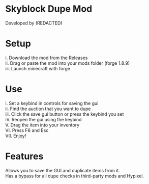# Skyblock Dupe Mod

Developed by (REDACTED)

# Setup

i. Download the mod from the Releases
<br/>
ii. Drag or paste the mod into your mods folder (forge 1.8.9)
<br/>
iii. Launch minecraft with forge


# Use

i. Set a keybind in controls for saving the gui
<br/>
ii. Find the auction that you want to dupe
<br/>
iii. Click the save gui button or press the keybind you set
<br/>
iV. Reopen the gui using the keybind
<br/>
V. Drag the item into your inventory
<br/>
VI. Press F6 and Esc
<br/>
VII. Enjoy!


# Features

Allows you to save the GUI and duplicate items from it.
<br/>
Has a bypass for all dupe checks in third-party mods and Hypixel.
